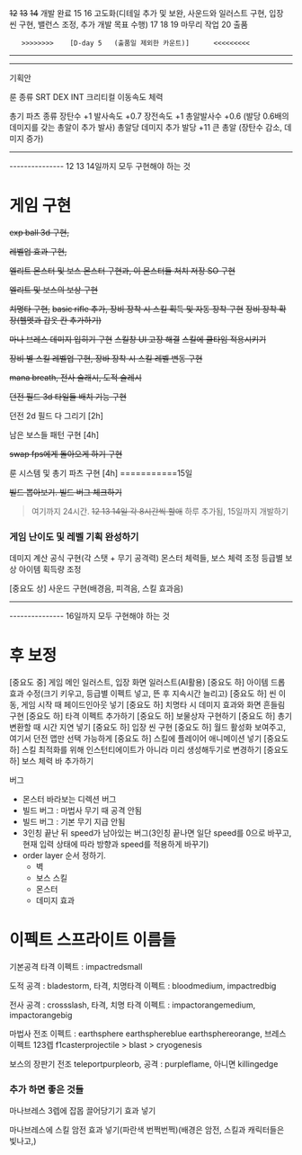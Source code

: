 ﻿~~12~~ ~~13~~ ~~14~~      개발 완료
15 16         고도화(디테일 추가 및 보완, 사운드와 일러스트 구현, 입장 씬 구현, 밸런스 조정, 추가 개발 목표 수행)
17 18 19      마무리 작업
20            출품

       >>>>>>>>    [D-day 5   (출품일 제외한 카운트)]      <<<<<<<<<


---------------
---------------
기획안

룬 종류
SRT DEX INT 크리티컬 이동속도 체력

총기 파츠 종류
장탄수 +1
발사속도 +0.7
장전속도 +1
총알발사수 +0.6 (발당 0.6배의 데미지를 갖는 총알이 추가 발사)
총알당 데미지 추가 발당 +11
큰 총알 (장탄수 감소, 데미지 증가)

---------------
--------------- 12 13 14일까지 모두 구현해야 하는 것
# 게임 구현

~~exp ball 3d 구현,~~

~~레벨업 효과 구현,~~

~~엘리트 몬스터 및 보스 몬스터 구현과, 이 몬스터들 처치 저장 SO 구현~~

~~엘리트 및 보스의 보상 구현~~

~~치명타 구현,~~
~~basic rifle 추가, 장비 장착 시 스킬 획득 및 자동 장착 구현~~
~~장비 장착 확장(헬멧과 갑옷 칸 추가하기)~~

~~마나 브레스 데미지 입히기 구현~~
~~스킬창 UI 고장 해결~~
~~스킬에 쿨타임 적용시키기~~

~~장비 별 스킬 레벨업 구현, 장바 장착 시 스킬 레벨 변동 구현~~

~~mana breath, 전사 슬래시, 도적 슬레시~~

~~던전 필드 3d 타일들 배치 기능 구현~~

던전 2d 필드 다 그리기 [2h]

남은 보스들 패턴 구현 [4h]

~~swap fps에게 돌아오게 하기 구현~~

룬 시스템 및 총기 파츠 구현 [4h]  ===========15일


~~빌드 뽑아보기. 빌드 버그 체크하기~~

> 여기까지 24시간. ~~12 13 14일 각 8시간씩 할애~~ 하루 추가됨, 15일까지 개발하기

### 게임 난이도 및 레벨 기획 완성하기

데미지 계산 공식 구현(각 스탯 + 무기 공격력)
몬스터 체력들, 보스 체력 조정
등급별 보상 아이템 획득량 조정

[중요도 상] 사운드 구현(배경음, 피격음, 스킬 효과음)

---------------
--------------- 16일까지 모두 구현해야 하는 것

# 후 보정

[중요도 중] 게임 메인 일러스트, 입장 화면 일러스트(AI활용)
[중요도 하] 아이템 드롭 효과 수정(크기 키우고, 등급별 이펙트 넣고, 뜬 후 지속시간 늘리고)
[중요도 하] 씬 이동, 게임 시작 때 페이드인아웃 넣기
[중요도 하] 치명타 시 데미지 효과와 화면 흔들림 구현
[중요도 하] 타격 이펙트 추가하기
[중요도 하] 보물상자 구현하기
[중요도 하] 총기 변환할 때 시간 지연 넣기
[중요도 하] 입장 씬 구현
[중요도 하] 월드 활성화 보여주고, 여기서 던전 맵만 선택 가능하게
[중요도 하] 스킬에 플레이어 애니메이션 넣기
[중요도 하] 스킬 최적화를 위해 인스턴티에이트가 아니라 미리 생성해두기로 변경하기
[중요도 하] 보스 체력 바 추가하기

버그
* 몬스터 바라보는 디렉션 버그
* 빌드 버그 : 마법사 무기 때 공격 안됨
* 빌드 버그 : 기본 무기 지급 안됨
* 3인칭 끝난 뒤 speed가 남아있는 버그(3인칭 끝나면 일단 speed를 0으로 바꾸고, 현재 입력 상태에 따라 방향과 speed를 적용하게 바꾸기)
* order layer 순서 정하기.
  * 벽
  * 보스 스킬
  * 몬스터
  * 데미지 효과

# 이펙트 스프라이트 이름들
기본공격 타격 이펙트 : impactredsmall

도적 공격 : bladestorm, 타격, 치명타격 이펙트 : bloodmedium, impactredbig

전사 공격 : crossslash, 타격, 치명 타격 이펙트 : impactorangemedium, impactorangebig

마법사
전조 이펙트 : earthsphere earthsphereblue earthsphereorange, 브레스 이펙트 123렙 f1casterprojectile > blast > cryogenesis


보스의 장판기 전조 teleportpurpleorb, 공격 : purpleflame, 아니면 killingedge



### 추가 하면 좋은 것들

마나브레스 3렙에 잡몹 끌어당기기 효과 넣기

마나브레스에 스킬 암전 효과 넣기(파란색 번쩍번쩍)(배경은 암전, 스킬과 캐릭터들은 빛나고,)

